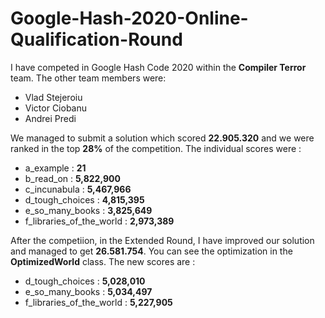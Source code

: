 # Google-Hash-2020-Online-Qualification-Round

I have competed in Google Hash Code 2020 within the **Compiler Terror** team. The other team members were:
* Vlad Stejeroiu
* Victor Ciobanu
* Andrei Predi

We managed to submit a solution which scored **22.905.320** and we were ranked in the top **28%** of the competition.
The individual scores were :
* a_example : **21**
* b_read_on : **5,822,900**
* c_incunabula : **5,467,966**
* d_tough_choices : **4,815,395**
* e_so_many_books : **3,825,649**
* f_libraries_of_the_world : **2,973,389**

After the competiion, in the Extended Round, I have improved our solution and managed to get **26.581.754**. You can see the optimization in the **OptimizedWorld** class.
The new scores are :
* d_tough_choices : **5,028,010**
* e_so_many_books : **5,034,497**
* f_libraries_of_the_world : **5,227,905**


